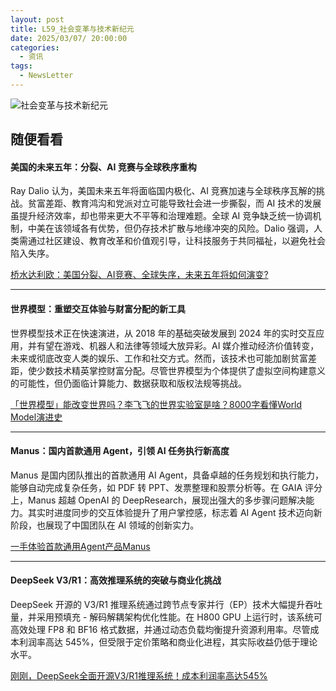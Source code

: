 ```yaml
---
layout: post
title: L59_社会变革与技术新纪元
date: 2025/03/07/ 20:00:00
categories:
  - 资讯
tags:
  - NewsLetter
---
```

![社会变革与技术新纪元](https://pics.naaln.com/2025-03-11-3b0af92299b14475b6de85e1aac96f23.jpeg-basicBlog)

## 随便看看

#### 美国的未来五年：分裂、AI 竞赛与全球秩序重构

Ray Dalio 认为，美国未来五年将面临国内极化、AI 竞赛加速与全球秩序瓦解的挑战。贫富差距、教育鸿沟和党派对立可能导致社会进一步撕裂，而 AI 技术的发展虽提升经济效率，却也带来更大不平等和治理难题。全球 AI 竞争缺乏统一协调机制，中美在该领域各有优势，但仍存技术扩散与地缘冲突的风险。Dalio 强调，人类需通过社区建设、教育改革和价值观引导，让科技服务于共同福祉，以避免社会陷入失序。

[桥水达利欧：美国分裂、AI竞赛、全球失序，未来五年将如何演变?](https://mp.weixin.qq.com/s/hQAdN6UgwfsbEDRSwjVDeg)

---

#### 世界模型：重塑交互体验与财富分配的新工具

世界模型技术正在快速演进，从 2018 年的基础突破发展到 2024 年的实时交互应用，并有望在游戏、机器人和法律等领域大放异彩。AI 媒介推动经济价值转变，未来或彻底改变人类的娱乐、工作和社交方式。然而，该技术也可能加剧贫富差距，使少数技术精英掌控财富分配。尽管世界模型为个体提供了虚拟空间构建意义的可能性，但仍面临计算能力、数据获取和版权法规等挑战。

[「世界模型」能改变世界吗？李飞飞的世界实验室是啥？8000字看懂World Model演进史](https://mp.weixin.qq.com/s/YT05YFfkYhEbBwiLgCvy2w)

---

#### Manus：国内首款通用 Agent，引领 AI 任务执行新高度

Manus 是国内团队推出的首款通用 AI Agent，具备卓越的任务规划和执行能力，能够自动完成复杂任务，如 PDF 转 PPT、发票整理和股票分析等。在 GAIA 评分上，Manus 超越 OpenAI 的 DeepResearch，展现出强大的多步骤问题解决能力。其实时进度同步的交互体验提升了用户掌控感，标志着 AI Agent 技术迈向新阶段，也展现了中国团队在 AI 领域的创新实力。

[一手体验首款通用Agent产品Manus](https://mp.weixin.qq.com/s/l-79h5dnYOXQ17fDNasR7w)

---

#### DeepSeek V3/R1：高效推理系统的突破与商业化挑战

DeepSeek 开源的 V3/R1 推理系统通过跨节点专家并行（EP）技术大幅提升吞吐量，并采用预填充 - 解码解耦架构优化性能。在 H800 GPU 上运行时，该系统可高效处理 FP8 和 BF16 格式数据，并通过动态负载均衡提升资源利用率。尽管成本利润率高达 545%，但受限于定价策略和商业化进程，其实际收益仍低于理论水平。

[刚刚，DeepSeek全面开源V3/R1推理系统！成本利润率高达545%](https://mp.weixin.qq.com/s/xZV4wZrF67NJOby_whWizA)


